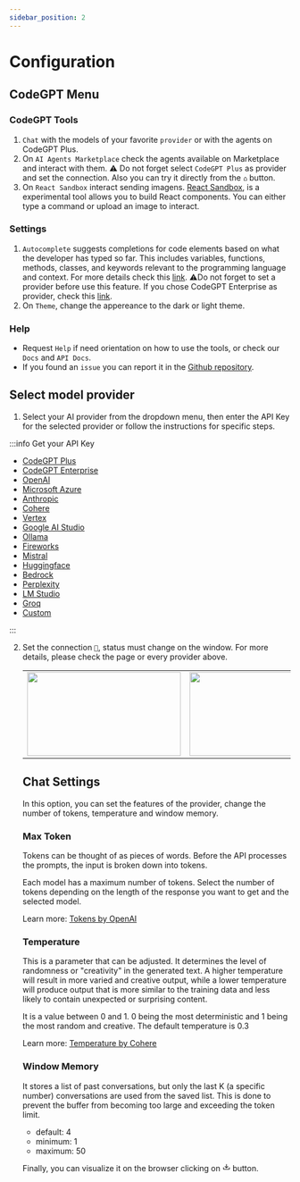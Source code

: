 ```yaml
---
sidebar_position: 2
---
```


# Configuration

## CodeGPT Menu

### CodeGPT Tools

1. `Chat` with the models of your favorite `provider` or with the agents on CodeGPT Plus.
2. On `AI Agents Marketplace` check the agents available on Marketplace and interact with them. ⚠️ Do not forget select `CodeGPT Plus` as provider and set the connection. Also you can try it directly from the `⌂` button.
3. On `React Sandbox`  interact sending imagens. [React Sandbox](http://localhost:54112/vision), is a experimental tool allows you to build React components. You can either type a command or upload an image to interact.

### Settings
1. `Autocomplete` suggests completions for code elements based on what the developer has typed so far. This includes variables, functions, methods, classes, and keywords relevant to the programming language and context. For more details check this [link](https://docs.codegpt.co/docs/tutorial-features/code_autocompletion).
   ⚠️Do not forget to set a provider before use this feature. If you chose CodeGPT Enterprise as provider, check this [link](https://docs.codegpt.co/docs/tutorial-features/code_autocompletion).
2. On `Theme`, change the appereance to the dark or light theme.

### Help
- Request `Help` if need orientation on how to use the tools, or check our `Docs` and `API Docs`.
- If you found an `issue` you can report it in the [Github repository](https://github.com/davila7/code-gpt-docs/issues/240).

## Select model provider

1. Select your AI provider from the dropdown menu, then enter the API Key for the selected provider or follow the instructions for specific steps.

:::info Get your API Key

- [CodeGPT Plus](/docs/tutorial-ai-providers/codegpt_plus)
- [CodeGPT Enterprise](/docs/tutorial-ai-providers/codegpt_enterprise)
- [OpenAI](/docs/tutorial-ai-providers/openai)
- [Microsoft Azure](/docs/tutorial-ai-providers/microsoft-azure)
- [Anthropic](/docs/tutorial-ai-providers/anthropic)
- [Cohere](/docs/tutorial-ai-providers/cohere)
- [Vertex](/docs/tutorial-ai-providers/google_vertex)
- [Google AI Studio](/docs/tutorial-ai-providers/google)
- [Ollama](/docs/tutorial-ai-providers/ollama)
- [Fireworks](/docs/tutorial-ai-providers/fireworks)
- [Mistral](/docs/tutorial-ai-providers/mistral)
- [Huggingface](/docs/tutorial-ai-providers/huggingface)
- [Bedrock](/docs/tutorial-ai-providers/bedrock)
- [Perplexity](/docs/tutorial-ai-providers/perplexity)
- [LM Studio](/docs/tutorial-ai-providers/lmstudio)
- [Groq](/docs/tutorial-ai-providers/Groq)
- [Custom](/docs/tutorial-ai-providers/custom)

:::

2. Set the connection `🔑`, status must change on the window. For more details, please check the page or every provider above.

   <table>
  <tr>
    <td> 
      <img width="275" height="150" src="https://github.com/davila7/code-gpt-docs/assets/37567214/f7f9bbdf-4370-4413-9c90-2c09fd11cd4d" />
    </td>
    <td> 
      <img width="275" height="150" src="https://github.com/davila7/code-gpt-docs/assets/37567214/1bd230b7-f9a3-4822-8f67-4bb98d3940c3" />
    </td>
  </tr>
</table>


## Chat Settings 

In this option, you can set the features of the provider, change the number of tokens, temperature and window memory.

### Max Token
Tokens can be thought of as pieces of words. Before the API processes the prompts, the input is broken down into tokens.

Each model has a maximum number of tokens. Select the number of tokens depending on the length of the response you want to get and the selected model.

Learn more: [Tokens by OpenAI](https://help.openai.com/en/articles/4936856-what-are-tokens-and-how-to-count-them)

### Temperature
This is a parameter that can be adjusted. It determines the level of randomness or "creativity" in the generated text. A higher temperature will result in more varied and creative output, while a lower temperature will produce output that is more similar to the training data and less likely to contain unexpected or surprising content.

It is a value between 0 and 1. 0 being the most deterministic and 1 being the most random and creative. The default temperature is 0.3

Learn more: [Temperature by Cohere](https://docs.cohere.ai/docs/temperature)

### Window Memory

It stores a list of past conversations, but only the last K (a specific number) conversations are used from the saved list. This is done to prevent the buffer from becoming too large and exceeding the token limit.

- default: 4
- minimum: 1
- maximum: 50

Finally, you can visualize it on the browser clicking on <svg xmlns="http://www.w3.org/2000/svg" width="1em" height="1em" viewBox="0 0 24 24"><path fill="currentColor" d="M2 12h2v5h16v-5h2v5c0 1.11-.89 2-2 2H4a2 2 0 0 1-2-2zm10 3l5.55-5.46l-1.42-1.41L13 11.25V2h-2v9.25L7.88 8.13L6.46 9.55z"/></svg>  button.

